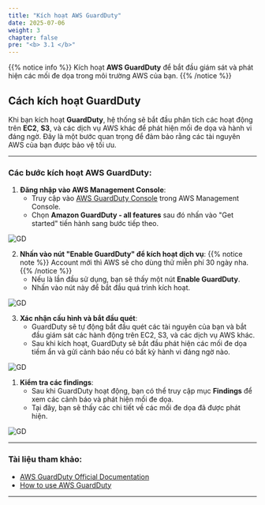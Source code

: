 ```yaml
---
title: "Kích hoạt AWS GuardDuty"
date: 2025-07-06
weight: 3
chapter: false
pre: "<b> 3.1 </b>"
---
```


{{% notice info %}}
Kích hoạt **AWS GuardDuty** để bắt đầu giám sát và phát hiện các mối đe dọa trong môi trường AWS của bạn.
{{% /notice %}}

## Cách kích hoạt GuardDuty

Khi bạn kích hoạt **GuardDuty**, hệ thống sẽ bắt đầu phân tích các hoạt động trên **EC2**, **S3**, và các dịch vụ AWS khác để phát hiện mối đe dọa và hành vi đáng ngờ. Đây là một bước quan trọng để đảm bảo rằng các tài nguyên AWS của bạn được bảo vệ tối ưu.

---

### Các bước kích hoạt AWS GuardDuty:

1. **Đăng nhập vào AWS Management Console**:
   - Truy cập vào [AWS GuardDuty Console](https://console.aws.amazon.com/guardduty/home) trong AWS Management Console.
   - Chọn **Amazon GuardDuty - all features**  sau đó nhấn vào  "Get started" tiến hành sang bước tiếp theo.
   
![GD](/images/3.GD/01-gd.png)

2. **Nhấn vào nút "Enable GuardDuty" để kích hoạt dịch vụ**:
   {{% notice note %}}
   Account mới thì AWS sẽ cho dùng thử miễn phí 30 ngày nha.
   {{% /notice %}}
   - Nếu là lần đầu sử dụng, bạn sẽ thấy một nút **Enable GuardDuty**.
   - Nhấn vào nút này để bắt đầu quá trình kích hoạt.
  
![GD](/images/3.GD/02-gd.png)

3. **Xác nhận cấu hình và bắt đầu quét**:
   - GuardDuty sẽ tự động bắt đầu quét các tài nguyên của bạn và bắt đầu giám sát các hành động trên EC2, S3, và các dịch vụ AWS khác.
   - Sau khi kích hoạt, GuardDuty sẽ bắt đầu phát hiện các mối đe dọa tiềm ẩn và gửi cảnh báo nếu có bất kỳ hành vi đáng ngờ nào.
  
![GD](/images/3.GD/03-gd.png)

1. **Kiểm tra các findings**:
   - Sau khi GuardDuty hoạt động, bạn có thể truy cập mục **Findings** để xem các cảnh báo và phát hiện mối đe dọa.
   - Tại đây, bạn sẽ thấy các chi tiết về các mối đe dọa đã được phát hiện.
  
![GD](/images/3.GD/04-gd.png)

---

### Tài liệu tham khảo:
- [AWS GuardDuty Official Documentation](https://docs.aws.amazon.com/guardduty/latest/ug/what-is-guardduty.html)
- [How to use AWS GuardDuty](https://aws.amazon.com/guardduty/)

---

